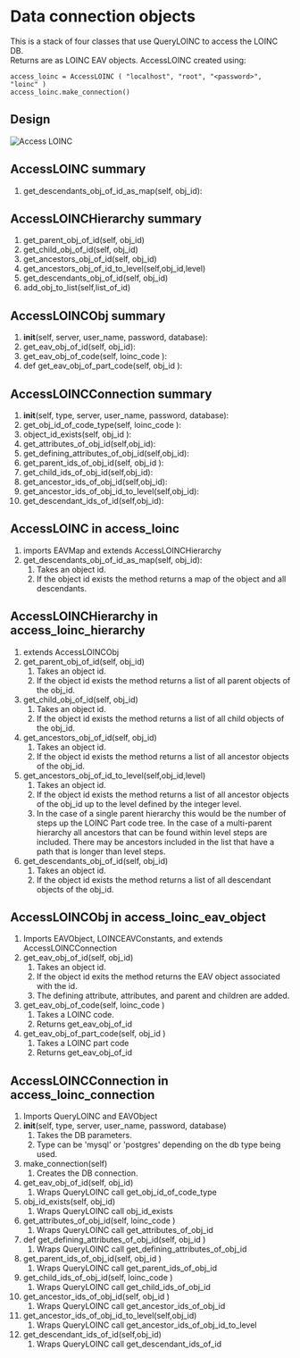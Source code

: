 # Data connection objects

This is a stack of four classes that use QueryLOINC to access the LOINC DB.  
Returns are as LOINC EAV objects. AccessLOINC created using:

```
access_loinc = AccessLOINC ( "localhost", "root", "<password>", "loinc" )
access_loinc.make_connection()
```



## Design

![Access LOINC](access_loinc.png)

## AccessLOINC summary
1. get_descendants_obj_of_id_as_map(self, obj_id):

## AccessLOINCHierarchy summary
1. get_parent_obj_of_id(self, obj_id)
2. get_child_obj_of_id(self, obj_id)
3. get_ancestors_obj_of_id(self, obj_id)
4. get_ancestors_obj_of_id_to_level(self,obj_id,level)
5. get_descendants_obj_of_id(self, obj_id)
6. add_obj_to_list(self,list_of_id)

## AccessLOINCObj summary
1. __init__(self, server, user_name, password, database):
2. get_eav_obj_of_id(self, obj_id):
3. get_eav_obj_of_code(self, loinc_code ):
4. def get_eav_obj_of_part_code(self, obj_id ):

## AccessLOINCConnection summary
1. __init__(self, type, server, user_name, password, database):
2. get_obj_id_of_code_type(self, loinc_code ):
3. object_id_exists(self, obj_id ):
4. get_attributes_of_obj_id(self,obj_id):
5. get_defining_attributes_of_obj_id(self,obj_id):
6. get_parent_ids_of_obj_id(self, obj_id ):
7. get_child_ids_of_obj_id(self,obj_id):
8. get_ancestor_ids_of_obj_id(self,obj_id):
9. get_ancestor_ids_of_obj_id_to_level(self,obj_id):
10. get_descendant_ids_of_id(self,obj_id):



## AccessLOINC in access_loinc
1. imports EAVMap and extends AccessLOINCHierarchy
2. get_descendants_obj_of_id_as_map(self, obj_id):
    1. Takes an object id.
    2. If the object id exists the method returns a map of the object and all descendants.

## AccessLOINCHierarchy in access_loinc_hierarchy
1. extends AccessLOINCObj
2. get_parent_obj_of_id(self, obj_id)
    1. Takes an object id.
    2. If the object id exists the method returns a list of all parent objects of the obj_id.
3. get_child_obj_of_id(self, obj_id)
    1. Takes an object id.
    2. If the object id exists the method returns a list of all child objects of the obj_id.
4. get_ancestors_obj_of_id(self, obj_id)
    1. Takes an object id.
    2. If the object id exists the method returns a list of all ancestor objects  of the obj_id.
5. get_ancestors_obj_of_id_to_level(self,obj_id,level)
    1. Takes an object id.
    2. If the object id exists the method returns a list of all ancestor objects of the obj_id up to the level defined by the integer level.
    3. In the case of a single parent hierarchy this would be the number of steps up the LOINC Part code tree. In the case of a multi-parent hierarchy all ancestors that can be found within level steps are included.  There may be ancestors included in the list that have a path that is longer than level steps.
6. get_descendants_obj_of_id(self, obj_id)
    1. Takes an object id.
    2. If the object id exists the method returns a list of all descendant objects of the obj_id.


## AccessLOINCObj in access_loinc_eav_object
1. Imports EAVObject, LOINCEAVConstants, and extends AccessLOINCConnection
2. get_eav_obj_of_id(self, obj_id)
    1. Takes an object id.
    2. If the object id exits the method returns the EAV object associated with the id.
    3. The defining attribute, attributes, and parent and children are added.
3. get_eav_obj_of_code(self, loinc_code )
    1. Takes a LOINC code.
    2. Returns get_eav_obj_of_id
4. get_eav_obj_of_part_code(self, obj_id )
    1. Takes a LOINC part code
    2. Returns get_eav_obj_of_id

## AccessLOINCConnection in access_loinc_connection
1. Imports QueryLOINC and EAVObject
2. __init__(self, type, server, user_name, password, database)
    1. Takes the DB parameters.
    2. Type can be 'mysql' or 'postgres' depending on the db type being used.
3. make_connection(self)
    1. Creates the DB connection.
4. get_eav_obj_of_id(self, obj_id)
   1. Wraps QueryLOINC call get_obj_id_of_code_type
5. obj_id_exists(self, obj_id)
   1. Wraps QueryLOINC call obj_id_exists
6. get_attributes_of_obj_id(self, loinc_code )
    1. Wraps QueryLOINC call get_attributes_of_obj_id
7. def get_defining_attributes_of_obj_id(self, obj_id )
    1. Wraps QueryLOINC call get_defining_attributes_of_obj_id
8. get_parent_ids_of_obj_id(self, obj_id )
    1. Wraps QueryLOINC call get_parent_ids_of_obj_id
9. get_child_ids_of_obj_id(self, loinc_code )
    1. Wraps QueryLOINC call get_child_ids_of_obj_id
10. get_ancestor_ids_of_obj_id(self, obj_id )
    1. Wraps QueryLOINC call get_ancestor_ids_of_obj_id
11. get_ancestor_ids_of_obj_id_to_level(self,obj_id)
    1. Wraps QueryLOINC call get_ancestor_ids_of_obj_id_to_level
12. get_descendant_ids_of_id(self,obj_id)
    1. Wraps QueryLOINC call get_descendant_ids_of_id